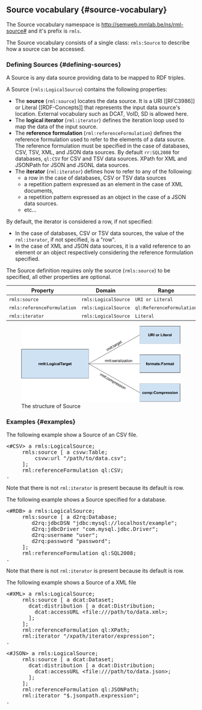 ## Source vocabulary {#source-vocabulary}

The Source vocabulary namespace is http://semweb.mmlab.be/ns/rml-source# 
and it's prefix is `rmls`.

The Source vocabulary consists of a single class: `rmls:Source` 
to describe how a source can be accessed.

### Defining Sources {#defining-sources}

A Source is any data source providing data to be mapped to RDF triples.

A Source (`rmls:LogicalSource`) contains the following properties:

- The **source** (`rml:source`) locates the data source.
It is a URI [[RFC3986]] 
or Literal [[RDF-Concepts]]
that represents the input data source's location. 
External vocabulary such as DCAT, VoID, SD is allowed here. 
- The **logical iterator** (`rml:iterator`)
defines the iteration loop used to map the data of the input source. 
- The **reference formulation** (`rml:referenceFormulation`)
defines the reference formulation used to refer to the elements
of a data source.
The reference formulation must be specified in the case of databases,
CSV, TSV, XML, and JSON data sources.
By default `rr:SQL2008` for databases, `ql:CSV` for CSV and TSV data sources.
XPath for XML and JSONPath for JSON and JSONL data sources.
- The **iterator** (`rml:iterator`) defines how to refer to any of the following:
    - a row in the case of databases, CSV or TSV data sources
    - a repetition pattern expressed as an element in the case of XML documents,
    - a repetition pattern expressed as an object in the case
    of a JSON data sources. 
    - etc...

By default, the iterator is considered a row, if not specified:
  - In the case of databases, CSV or TSV data sources,
  the value of the `rml:iterator`, if not specified, is a "row". 
  - In the case of XML and JSON data sources,
  it is a valid reference to an element or an object respectively
  considering the reference formulation specified. 

The Source definition requires only the source (`rmls:source`) to be specified, 
all other properties are optional.

| Property                    | Domain               | Range                     |
| --------------------        | -------------------- | ------------------        |
| `rmls:source`               | `rmls:LogicalSource` | `URI or Literal`          |
| `rmls:referenceFormulation` | `rmls:LogicalSource` | `ql:ReferenceFormulation` |
| `rmls:iterator`             | `rmls:LogicalSource` | `Literal`                 |

<figure>
  <img src="./resources/images/structure.png" alt="Source structure"/>
  <figcaption>The structure of Source</figcaption>
</figure>

### Examples {#examples}

The following example show a Source of an CSV file.

<pre class="ex-source">
&lt;#CSV&gt; a rmls:LogicalSource;
     rmls:source [ a csvw:Table;
         csvw:url "/path/to/data.csv";
     ];
     rml:referenceFormulation ql:CSV;
.
</pre>

Note that there is not `rml:iterator` is present because its default is row.

The following example shows a Source specified for a database.

<pre class="ex-source">
&lt;#RDB&gt; a rmls:LogicalSource;
     rmls:source [ a d2rq:Database;
        d2rq:jdbcDSN "jdbc:mysql://localhost/example";
        d2rq:jdbcDriver "com.mysql.jdbc.Driver";
        d2rq:username "user";
        d2rq:password "password";
     ];
     rml:referenceFormulation ql:SQL2008;
.
</pre>

Note that there is not `rml:iterator` is present because its default is row.

The following example shows a Source of a 
XML file

<pre class="ex-source">
&lt;#XML&gt; a rmls:LogicalSource;
     rmls:source [ a dcat:Dataset;
       dcat:distribution [ a dcat:Distribution;
         dcat:accessURL &lt;file:///path/to/data.xml&gt;;
       ];
     ];
     rml:referenceFormulation ql:XPath;
     rml:iterator "/xpath/iterator/expression";
.
</pre>

<pre class="ex-source">
&lt;#JSON&gt; a rmls:LogicalSource;
     rmls:source [ a dcat:Dataset;
       dcat:distribution [ a dcat:Distribution;
         dcat:accessURL &lt;file:///path/to/data.json&gt;;
       ];
     ];
     rml:referenceFormulation ql:JSONPath;
     rml:iterator "$.jsonpath.expression";
.
</pre>
